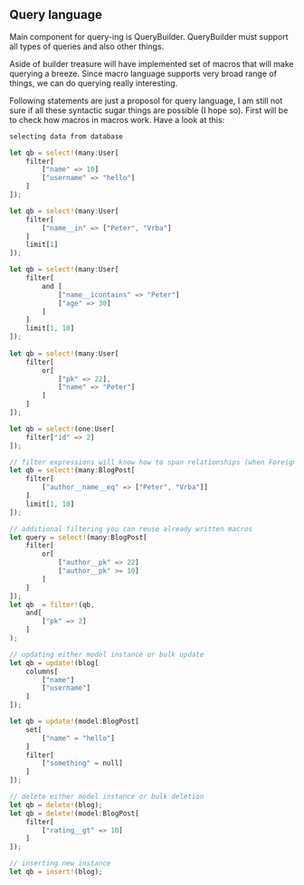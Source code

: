 Query language
--------------

Main component for query-ing is QueryBuilder. QueryBuilder must support all types of queries and also 
other things.

Aside of builder treasure will have implemented set of macros that will make querying a breeze.
Since macro language supports very broad range of things, we can do querying really interesting.

Following statements are just a proposol for query language, I am still not sure if all these syntactic
sugar things are possible (I hope so). First will be to check how macros in macros work.
Have a look at this:

```rust
selecting data from database

let qb = select!(many:User[
    filter[
        ["name" => 10]
        ["username" => "hello"]
    ]
]);

let qb = select!(many:User[
    filter[
        ["name__in" => ["Peter", "Vrba"]
    ]
    limit[1]
]);

let qb = select!(many:User[
    filter[
        and [
            ["name__icontains" => "Peter"]
            ["age" => 30]
        ]
    ] 
    limit[1, 10]
]);
    
let qb = select!(many:User[
    filter[
        or[
            ["pk" => 22], 
            ["name" => "Peter"]
        ]
    ]
]);

let qb = select!(one:User[
    filter["id" => 2]
]);

// filter expressions will know how to span relationships (when ForeignKey will be implemented
let qb = select!(many:BlogPost[
    filter[
        ["author__name__eq" => ["Peter", "Vrba"]]
    ]
    limit[1, 10]
]);

// additional filtering you can reuse already written macros
let query = select!(many:BlogPost[
    filter[
        or[ 
            ["author__pk" => 22] 
            ["author__pk" >= 10]
        ]
    ]
]);
let qb  = filter!(qb, 
    and[
        ["pk" => 2]
    ]
);

// updating either model instance or bulk update
let qb = update!(blog[
    columns[
        ["name"]
        ["username"]
    ]
]);

let qb = update!(model:BlogPost[ 
    set[
        ["name" = "hello"]
    ]
    filter[
        ["something" = null]
    ]
]);

// delete either model instance or bulk deletion
let qb = delete!(blog);
let qb = delete!(model:BlogPost[
    filter[
        ["rating__gt" => 10]
    ]
]);

// inserting new instance
let qb = insert!(blog);

```